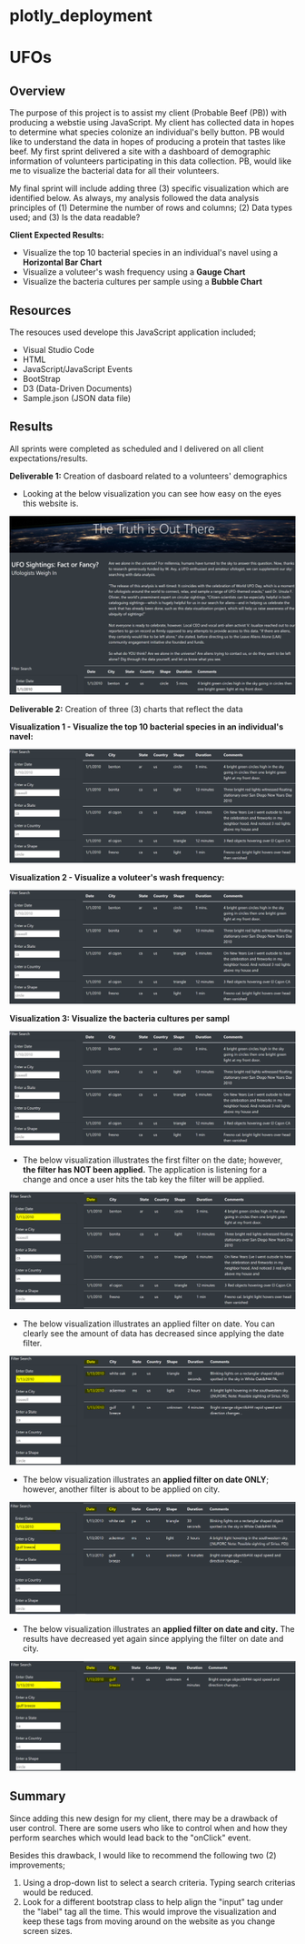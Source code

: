 # plotly_deployment
# UFOs

## Overview 
The purpose of this project is to assist my client (Probable Beef (PB)) with producing a webstie using JavaScript.  My client has collected data in hopes to determine what species colonize an individual's belly button.  PB would like to understand the data in hopes of producing a protein that tastes like beef.  My first sprint delivered a site with a dashboard of demographic information of volunteers participating in this data collection.  PB, would like me to visualize the bacterial data for all their volunteers.

My final sprint will include adding three (3) specific visualization which are identified below.  As always, my analysis followed the data analysis principles of (1) Determine the number of rows and columns; (2) Data types used; and (3) Is the data readable?

__Client Expected Results:__
- Visualize the top 10 bacterial species in an individual's navel using a __Horizontal Bar Chart__
- Visualize a voluteer's wash frequency using a __Gauge Chart__
- Visualize the bacteria cultures per sample using a __Bubble Chart__


## Resources
The resouces used develope this JavaScript application included;
- Visual Studio Code
- HTML
- JavaScript/JavaScript Events
- BootStrap
- D3 (Data-Driven Documents)
- Sample.json (JSON data file)

## Results
All sprints were completed as scheduled and I delivered on all client expectations/results.

__Deliverable 1:__ Creation of dasboard related to a volunteers' demographics
- Looking at the below visualization you can see how easy on the eyes this website is.

![Demograhic Information](https://github.com/SheaButta/UFOs/blob/main/static/images/UFO_Orig.PNG)

__Deliverable 2:__ Creation of three (3) charts that reflect the data


__Visualization 1 - Visualize the top 10 bacterial species in an individual's navel:__

![](https://github.com/SheaButta/UFOs/blob/main/static/images/ScreenShot_NoFilters.PNG)


__Visualization 2 - Visualize a voluteer's wash frequency:__

![](https://github.com/SheaButta/UFOs/blob/main/static/images/ScreenShot_NoFilters.PNG)


__Visualization 3: Visualize the bacteria cultures per sampl__

![](https://github.com/SheaButta/UFOs/blob/main/static/images/ScreenShot_NoFilters.PNG)


- The below visualization illustrates the first filter on the date; however, __the filter has NOT been applied.__  The application is listening for a change and once a user hits the tab key the filter will be applied.

![Filter on date - NO Filter Applied](https://github.com/SheaButta/UFOs/blob/main/static/images/ScreenShot_DateFilter.PNG)

- The below visualization illustrates an applied filter on date.  You can clearly see the amount of data has decreased since applying the date filter.
 
![Filter on date - Filter Applied](https://github.com/SheaButta/UFOs/blob/main/static/images/ScreenShot_DateFilterResults.PNG)

- The below visualization illustrates an __applied filter on date ONLY__; however, another filter is about to be applied on city.  
 
![Filter on date and city - One Filter Applied](https://github.com/SheaButta/UFOs/blob/main/static/images/ScreenShot_Date_CityFilter.PNG)

- The below visualization illustrates an __applied filter on date and city.__  The results have decreased yet again since applying the filter on date and city.
 
![Filter on date and city - Two Filters Applied](https://github.com/SheaButta/UFOs/blob/main/static/images/ScreenShot_DateCityFilterResults.PNG)


## Summary
Since adding this new design for my client, there may be a drawback of user control.  There are some users who like to control when and how they perform searches which would lead back to the "onClick" event.

Besides this drawback, I would like to recommend the following two (2) improvements;
1. Using a drop-down list to select a search criteria. Typing search criterias would be reduced.
2. Look for a different bootstrap class to help align the "input" tag under the "label" tag all the time.  This would improve the visualization and keep these tags from moving around on the website as you change screen sizes.


